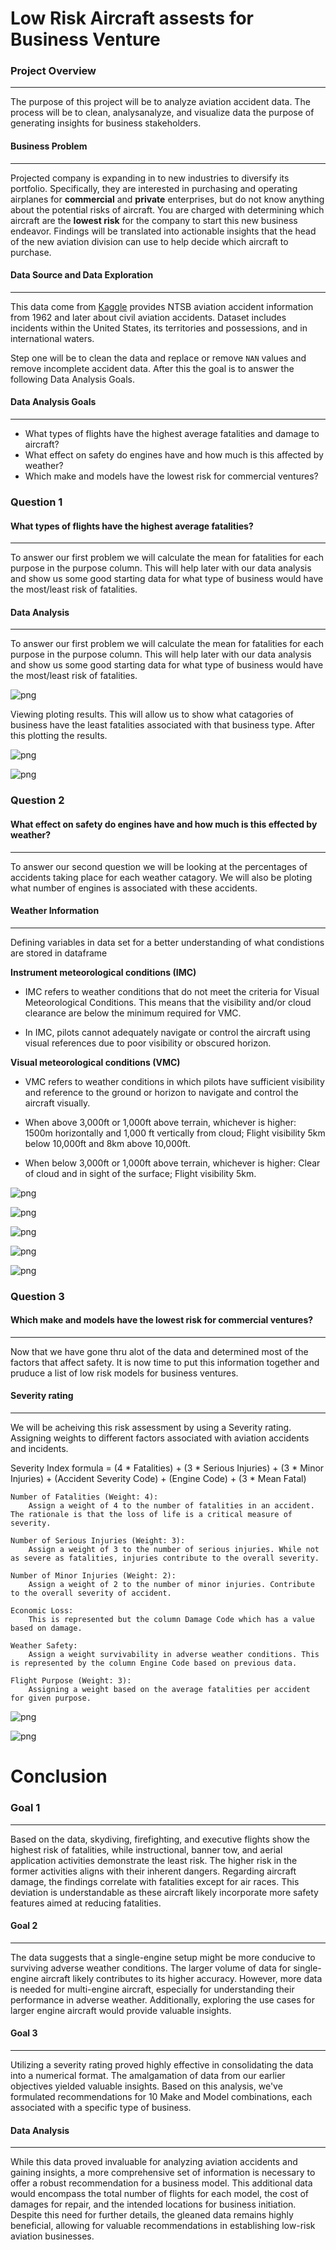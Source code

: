 # Low Risk Aircraft assests for Business Venture

### Project Overview
---
The purpose of this project will be to analyze aviation accident data. The process will be to clean, analysanalyze, and visualize data the purpose of generating insights for business stakeholders.

#### Business Problem
---

Projected company is expanding in to new industries to diversify its portfolio. Specifically, they are interested in purchasing and operating airplanes for **commercial** and **private** enterprises, but do not know anything about the potential risks of aircraft. You are charged with determining which aircraft are the **lowest risk** for the company to start this new business endeavor. Findings will be translated into actionable insights that the head of the new aviation division can use to help decide which aircraft to purchase.

#### Data Source and Data Exploration
---

This data come from [Kaggle](https://www.kaggle.com/datasets/khsamaha/aviation-accident-database-synopses) provides NTSB aviation accident information from 1962 and later about civil aviation accidents. Dataset includes incidents within the United States, its territories and possessions, and in international waters.

Step one will be to clean the data and replace or remove `NAN` values and remove incomplete accident data. After this the goal is to answer the following Data Analysis Goals.

#### Data Analysis Goals
---
- What types of flights have the highest average fatalities and damage to aircraft?
- What effect on safety do engines have and how much is this affected by weather?
- Which make and models have the lowest risk for commercial ventures?


### Question 1
#### What types of flights have the highest average fatalities?
---

To answer our first problem we will calculate the mean for fatalities for each purpose in the purpose column. This will help later with our data analysis and show us some good starting data for what type of business would have the most/least risk of fatalities.

#### Data Analysis
---

To answer our first problem we will calculate the mean for fatalities for each purpose in the purpose column. This will help later with our data analysis and show us some good starting data for what type of business would have the most/least risk of fatalities.


![png](images/MeanFatalByFlightType.png)
    

Viewing  ploting results. This will allow us to show what catagories of business have the least fatalities associated with that business type. After this plotting the results.

    
![png](images/DamageByPurposeCount.png)
    

![png](images/DamageByPurpose.png)
    

### Question 2
#### What effect on safety do engines have and how much is this effected by weather?
---

To answer our second question we will be looking at the percentages of accidents taking place for each weather catagory. We will also be ploting what number of engines is associated with these accidents.

#### Weather Information
---
Defining variables in data set for a better understanding of what condistions are stored in dataframe

**Instrument meteorological conditions (IMC)** 

- IMC refers to weather conditions that do not meet the criteria for Visual Meteorological Conditions. This means that the visibility and/or cloud clearance are below the minimum required for VMC.

- In IMC, pilots cannot adequately navigate or control the aircraft using visual references due to poor visibility or obscured horizon.

**Visual meteorological conditions (VMC)** 

- VMC refers to weather conditions in which pilots have sufficient visibility and reference to the ground or horizon to navigate and control the aircraft visually.

- When above 3,000ft or 1,000ft above terrain, whichever is higher:
        1500m horizontally and 1,000 ft vertically from cloud;
        Flight visibility 5km below 10,000ft and 8km above 10,000ft.
        
- When below 3,000ft or 1,000ft above terrain, whichever is higher:
         Clear of cloud and in sight of the surface;
         Flight visibility 5km.


![png](images/EnginesWeatherHeatMap.png)
    
   
![png](images/WeatherType.png)
    
    
![png](images/IMC.png)
    
    
![png](images/VMC.png)
    
    
![png](images/UNK.png)
    

### Question 3
#### Which make and models have the lowest risk for commercial ventures?
---

Now that we have gone thru alot of the data and determined most of the factors that affect safety. It is now time to put this information together and pruduce a list of low risk models for business ventures.

#### Severity rating 
---
We will be acheiving this risk assessment by using a Severity rating. Assigning weights to different factors associated with aviation accidents and incidents. 

Severity Index formula = (4 * Fatalities) + (3 * Serious Injuries) + (3 * Minor Injuries) + (Accident Severity Code) + (Engine Code) + (3 * Mean Fatal)

    Number of Fatalities (Weight: 4):
        Assign a weight of 4 to the number of fatalities in an accident. The rationale is that the loss of life is a critical measure of severity.

    Number of Serious Injuries (Weight: 3):
        Assign a weight of 3 to the number of serious injuries. While not as severe as fatalities, injuries contribute to the overall severity.

    Number of Minor Injuries (Weight: 2):
        Assign a weight of 2 to the number of minor injuries. Contribute to the overall severity of accident.

    Economic Loss:
        This is represented but the column Damage Code which has a value based on damage.

    Weather Safety:
        Assign a weight survivability in adverse weather conditions. This is represented by the column Engine Code based on previous data.

    Flight Purpose (Weight: 3):
        Assigning a weight based on the average fatalities per accident for given purpose.

 
![png](images/Bottom10.png)
    
    
![png](images/Top10.png)
    

# Conclusion

### Goal 1
---
Based on the data, skydiving, firefighting, and executive flights show the highest risk of fatalities, while instructional, banner tow, and aerial application activities demonstrate the least risk. The higher risk in the former activities aligns with their inherent dangers. Regarding aircraft damage, the findings correlate with fatalities except for air races. This deviation is understandable as these aircraft likely incorporate more safety features aimed at reducing fatalities.

#### Goal 2
---
The data suggests that a single-engine setup might be more conducive to surviving adverse weather conditions. The larger volume of data for single-engine aircraft likely contributes to its higher accuracy. However, more data is needed for multi-engine aircraft, especially for understanding their performance in adverse weather. Additionally, exploring the use cases for larger engine aircraft would provide valuable insights.

#### Goal 3
---
Utilizing a severity rating proved highly effective in consolidating the data into a numerical format. The amalgamation of data from our earlier objectives yielded valuable insights. Based on this analysis, we've formulated recommendations for 10 Make and Model combinations, each associated with a specific type of business.

#### Data Analysis 
---
While this data proved invaluable for analyzing aviation accidents and gaining insights, a more comprehensive set of information is necessary to offer a robust recommendation for a business model. This additional data would encompass the total number of flights for each model, the cost of damages for repair, and the intended locations for business initiation. Despite this need for further details, the gleaned data remains highly beneficial, allowing for valuable recommendations in establishing low-risk aviation businesses.


